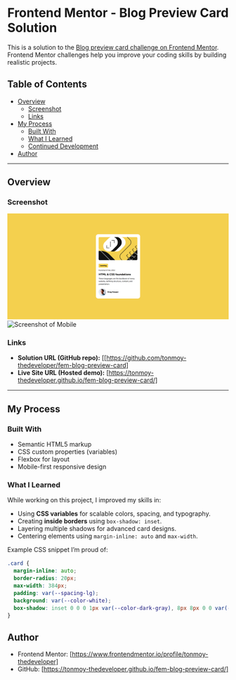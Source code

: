 # Frontend Mentor - Blog Preview Card Solution

This is a solution to the [Blog preview card challenge on Frontend Mentor](https://www.frontendmentor.io/challenges/blog-preview-card-ckPaj01IcS).  
Frontend Mentor challenges help you improve your coding skills by building realistic projects.

## Table of Contents

- [Overview](#overview)
  - [Screenshot](#screenshot)
  - [Links](#links)
- [My Process](#my-process)
  - [Built With](#built-with)
  - [What I Learned](#what-i-learned)
  - [Continued Development](#continued-development)
- [Author](#author)

---

## Overview

### Screenshot

![Screenshot of Desktop](./images/desktop.png)
![Screenshot of Mobile](./images/mobile.png)

### Links

- **Solution URL (GitHub repo):** [[https://github.com/tonmoy-thedeveloper/fem-blog-preview-card]
- **Live Site URL (Hosted demo):** [https://tonmoy-thedeveloper.github.io/fem-blog-preview-card/]

---

## My Process

### Built With

- Semantic HTML5 markup
- CSS custom properties (variables)
- Flexbox for layout
- Mobile-first responsive design

### What I Learned

While working on this project, I improved my skills in:

- Using **CSS variables** for scalable colors, spacing, and typography.
- Creating **inside borders** using `box-shadow: inset`.
- Layering multiple shadows for advanced card designs.
- Centering elements using `margin-inline: auto` and `max-width`.

Example CSS snippet I’m proud of:

```css
.card {
  margin-inline: auto;
  border-radius: 20px;
  max-width: 384px;
  padding: var(--spacing-lg);
  background: var(--color-white);
  box-shadow: inset 0 0 0 1px var(--color-dark-gray), 8px 8px 0 0 var(--color-dark-gray);
}
```

## Author

- Frontend Mentor: [https://www.frontendmentor.io/profile/tonmoy-thedeveloper]
- GitHub: [https://tonmoy-thedeveloper.github.io/fem-blog-preview-card/]
